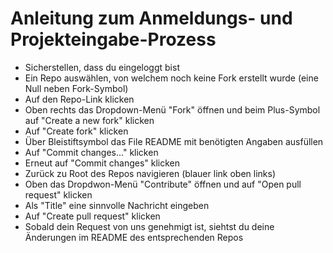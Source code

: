 # Anleitung zum Anmeldungs- und Projekteingabe-Prozess

- Sicherstellen, dass du eingeloggt bist
- Ein Repo auswählen, von welchem noch keine Fork erstellt wurde (eine Null neben Fork-Symbol)
- Auf den Repo-Link klicken
- Oben rechts das Dropdown-Menü "Fork" öffnen und beim Plus-Symbol auf "Create a new fork" klicken
- Auf "Create fork" klicken
- Über Bleistiftsymbol das File README mit benötigten Angaben ausfüllen
- Auf "Commit changes..." klicken
- Erneut auf "Commit changes" klicken
- Zurück zu Root des Repos navigieren (blauer link oben links)
- Oben das Dropdwon-Menü "Contribute" öffnen und auf "Open pull request" klicken
- Als "Title" eine sinnvolle Nachricht eingeben
- Auf "Create pull request" klicken
- Sobald dein Request von uns genehmigt ist, siehtst du deine Änderungen im README des entsprechenden Repos
